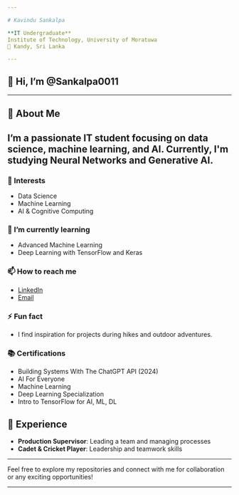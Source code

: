 ```yaml
---

# Kavindu Sankalpa

**IT Undergraduate**  
Institute of Technology, University of Moratuwa  
📍 Kandy, Sri Lanka

---
```

## 👋 Hi, I’m @Sankalpa0011
---

## 👋 About Me
I’m a passionate IT student focusing on data science, machine learning, and AI. Currently, I'm studying Neural Networks and Generative AI.
---

### 👀 Interests
- Data Science
- Machine Learning
- AI & Cognitive Computing

### 🌱 I’m currently learning
- Advanced Machine Learning
- Deep Learning with TensorFlow and Keras

### 📫 How to reach me
- [LinkedIn](https://www.linkedin.com/in/kavindu-sankalpa)
- [Email](mailto:sankalpakavindu09@gmail.com)

### ⚡ Fun fact
- I find inspiration for projects during hikes and outdoor adventures.

### 📚 **Certifications**  
- Building Systems With The ChatGPT API (2024)
- AI For Everyone
- Machine Learning
- Deep Learning Specialization
- Intro to TensorFlow for AI, ML, DL

## 💼 Experience

- **Production Supervisor**: Leading a team and managing processes
- **Cadet & Cricket Player**: Leadership and teamwork skills

---

Feel free to explore my repositories and connect with me for collaboration or any exciting opportunities!

---
